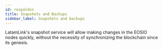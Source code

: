 ```yaml
---
id: respaldos
title: Snapshots and Backups
sidebar_label: Snapshots and backups
---
```


LatamLink's snapshot service will allow making changes in the EOSIO nodes quickly, without the necessity of synchronizing the blockchain since its genesis.

